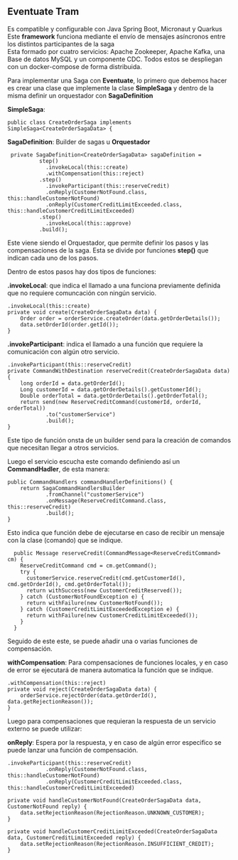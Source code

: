 ## Eventuate Tram
Es compatible y configurable con Java Spring Boot, Micronaut y Quarkus<br>
Este **framework** funciona mediante el envío de mensajes asíncronos entre los distintos participantes de la saga<br>
Esta formado por cuatro servicios: Apache Zookeeper, Apache Kafka, una Base de datos MySQL y un componente CDC. Todos estos se despliegan con un docker-compose de forma distribuida.

Para implementar una Saga con **Eventuate**, lo primero que debemos hacer es crear una clase que implemente la clase **SimpleSaga** y dentro de la misma definir un orquestador con **SagaDefinition**

**SimpleSaga**:
```
public class CreateOrderSaga implements SimpleSaga<CreateOrderSagaData> {
```

**SagaDefinition**: Builder de sagas u **Orquestador**
```
 private SagaDefinition<CreateOrderSagaData> sagaDefinition =
          step()
            .invokeLocal(this::create)
            .withCompensation(this::reject)
          .step()
            .invokeParticipant(this::reserveCredit)
            .onReply(CustomerNotFound.class, this::handleCustomerNotFound)
            .onReply(CustomerCreditLimitExceeded.class, this::handleCustomerCreditLimitExceeded)
          .step()
            .invokeLocal(this::approve)
          .build();
```

Este viene siendo el Orquestador, que permite definir los pasos y las compensaciones de la saga. Esta se divide por funciones **step()** que indican cada uno de los pasos.

Dentro de estos pasos hay dos tipos de funciones:

**.invokeLocal**: que indica el llamado a una funciona previamente definida que no requiere comuncación con ningún servicio. 

```
.invokeLocal(this::create)
private void create(CreateOrderSagaData data) {
    Order order = orderService.createOrder(data.getOrderDetails());
    data.setOrderId(order.getId());
}
```

**.invokeParticipant**: indica el llamado a una función que requiere la comunicación con algún otro servicio. 

```
.invokeParticipant(this::reserveCredit)
private CommandWithDestination reserveCredit(CreateOrderSagaData data) {
    long orderId = data.getOrderId();
    Long customerId = data.getOrderDetails().getCustomerId();
    Double orderTotal = data.getOrderDetails().getOrderTotal();
    return send(new ReserveCreditCommand(customerId, orderId, orderTotal))
            .to("customerService")
            .build();
}
```

Este tipo de función onsta de un builder send para la creación de comandos que necesitan llegar a otros servicios.

Luego el servicio escucha este comando definiendo así un **CommandHadler**, de esta manera: 
```
public CommandHandlers commandHandlerDefinitions() {
    return SagaCommandHandlersBuilder
            .fromChannel("customerService")
            .onMessage(ReserveCreditCommand.class, this::reserveCredit)
            .build();
}
```

Esto indica que función debe de ejecutarse en caso de recibir un mensaje con la clase (comando) que se indique.


```
  public Message reserveCredit(CommandMessage<ReserveCreditCommand> cm) {
    ReserveCreditCommand cmd = cm.getCommand();
    try {
      customerService.reserveCredit(cmd.getCustomerId(), cmd.getOrderId(), cmd.getOrderTotal());
      return withSuccess(new CustomerCreditReserved());
    } catch (CustomerNotFoundException e) {
      return withFailure(new CustomerNotFound());
    } catch (CustomerCreditLimitExceededException e) {
      return withFailure(new CustomerCreditLimitExceeded());
    }
  }
```

Seguido de este este, se puede añadir una o varias funciones de compensación. 

**withCompensation**: Para compensaciones de funciones locales, y en caso de error se ejecutará de manera automatica la función que se indique. 

```
.withCompensation(this::reject)
private void reject(CreateOrderSagaData data) {
    orderService.rejectOrder(data.getOrderId(), data.getRejectionReason());
}
```

Luego para compensaciones que requieran la respuesta de un servicio externo se puede utilizar:

**onReply**: Espera por la respuesta, y en caso de algún error especifico se puede lanzar una función de compensación.

```
.invokeParticipant(this::reserveCredit)
            .onReply(CustomerNotFound.class, this::handleCustomerNotFound)
            .onReply(CustomerCreditLimitExceeded.class, this::handleCustomerCreditLimitExceeded)

private void handleCustomerNotFound(CreateOrderSagaData data, CustomerNotFound reply) {
    data.setRejectionReason(RejectionReason.UNKNOWN_CUSTOMER);
}

private void handleCustomerCreditLimitExceeded(CreateOrderSagaData data, CustomerCreditLimitExceeded reply) {
    data.setRejectionReason(RejectionReason.INSUFFICIENT_CREDIT);
}
```



